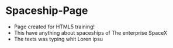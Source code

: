 # Spaceship-Page

* Page created for HTML5 training!
* This have anything about spaceships of The enterprise SpaceX
* The texts was typing whit Loren ipsu
